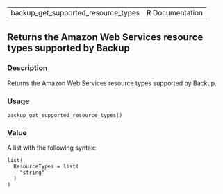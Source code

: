 <table style="width: 100%;">
<tbody>
<tr class="odd">
<td>backup_get_supported_resource_types</td>
<td style="text-align: right;">R Documentation</td>
</tr>
</tbody>
</table>

## Returns the Amazon Web Services resource types supported by Backup

### Description

Returns the Amazon Web Services resource types supported by Backup.

### Usage

    backup_get_supported_resource_types()

### Value

A list with the following syntax:

    list(
      ResourceTypes = list(
        "string"
      )
    )
